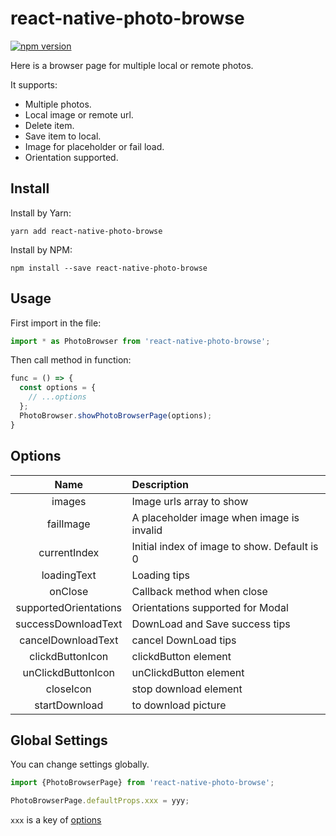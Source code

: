 # react-native-photo-browse

[![npm version](https://img.shields.io/npm/v/react-native-photo-browse.svg?style=flat)](https://www.npmjs.com/package/react-native-photo-browse)

Here is a browser page for multiple local or remote photos.

It supports:

* Multiple photos.
* Local image or remote url.
* Delete item.
* Save item to local.
* Image for placeholder or fail load.
* Orientation supported.

## Install

Install by Yarn:

```shell
yarn add react-native-photo-browse
```

Install by NPM:

```shell
npm install --save react-native-photo-browse
```

## Usage

First import in the file:

```jsx
import * as PhotoBrowser from 'react-native-photo-browse';
```

Then call method in function:

```jsx
func = () => {
  const options = {
    // ...options
  };
  PhotoBrowser.showPhotoBrowserPage(options);
}
```

## Options

| Name | Description |
| :-: | :- |
| images | Image urls array to show |
| failImage | A placeholder image when image is invalid |
| currentIndex | Initial index of image to show. Default is 0 |
| loadingText | Loading tips |
| onClose | Callback method when close |
| supportedOrientations | Orientations supported for Modal |
| successDownloadText | DownLoad and Save success tips  |
| cancelDownloadText | cancel DownLoad  tips |
| clickdButtonIcon | clickdButton element |
| unClickdButtonIcon | unClickdButton element |
| closeIcon | stop download element |
| startDownload | to download picture |

## Global Settings

You can change settings globally.

```jsx
import {PhotoBrowserPage} from 'react-native-photo-browse';

PhotoBrowserPage.defaultProps.xxx = yyy;
```

`xxx` is a key of [options](#Options)